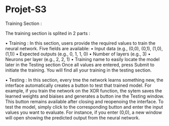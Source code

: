 # Projet-S3

Training Section :

The training section is splited in 2 parts :

•	Training : In this section, users provide the required values to train the neural network.
Five fields are available:
•	Input data (e.g., (0,0), (0,1), (1,0), (1,1))
•	Expected outputs (e.g., 0, 1, 1, 0)
•	Number of layers (e.g., 3)
•	Neurons per layer (e.g., 2, 2, 1)
•	Training name to easily locate the model later in the Testing section
Once all values are entered, press Submit to initiate the training.
You will find all your training in the testing section.

•	Testing :  In this section, every tme the network learns something new, the interface automatically creates a button to test that trained model. For example, if you train the network on the XOR function, the sytem saves the learned weights and biaises and generates a button ine the Testing window. This button remains available after closing and reopenoing the interface. To test the model, simply click to the corresponding button and enter the input values you want to evaluate. For instance, if you enter (0,0), a new window will open showing the predicted output from the neural network.
